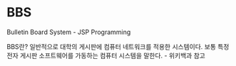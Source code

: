 # BBS
Bulletin Board System - JSP Programming

BBS란? 일반적으로 대학의 게시판에 컴퓨터 네트워크를 적용한 시스템이다. 보통 특정 전자 게시판 소프트웨어를 가동하는 컴퓨터 시스템을 말한다. - 위키백과 참고
